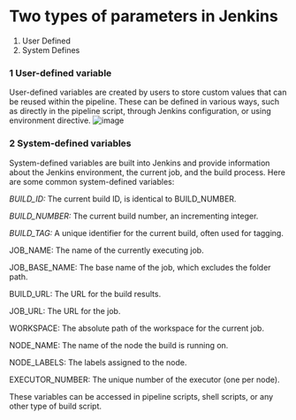 # Two types of parameters in Jenkins 
1. User Defined
2. System Defines

### 1 User-defined variable 
User-defined variables are created by users to store custom values that can be reused within the pipeline. These can be defined in various ways, such as directly in the pipeline script, through Jenkins configuration, or using environment directive.
![image](https://github.com/deepaksharma2007/Maven-Hello-App-Static-Node-Pipeline/assets/64480480/b3c7bd88-1bcc-4908-a194-2965c03c910f)


### 2 System-defined variables 
System-defined variables are built into Jenkins and provide information about the Jenkins environment, the current job, and the build process. Here are some common system-defined variables:

*BUILD_ID:* The current build ID, is identical to BUILD_NUMBER.

*BUILD_NUMBER:* The current build number, an incrementing integer.

*BUILD_TAG:* A unique identifier for the current build, often used for tagging.

JOB_NAME: The name of the currently executing job.

JOB_BASE_NAME: The base name of the job, which excludes the folder path.

BUILD_URL: The URL for the build results.

JOB_URL: The URL for the job.

WORKSPACE: The absolute path of the workspace for the current job.

NODE_NAME: The name of the node the build is running on.

NODE_LABELS: The labels assigned to the node.

EXECUTOR_NUMBER: The unique number of the executor (one per node).

These variables can be accessed in pipeline scripts, shell scripts, or any other type of build script.
